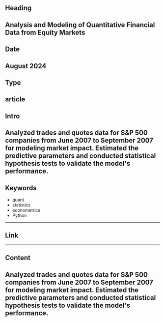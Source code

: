 ## Heading
Analysis and Modeling of Quantitative Financial Data from Equity Markets
---

## Date
August 2024
---

## Type
article
---

## Intro
Analyzed trades and quotes data for S&P 500 companies from June 2007 to September 2007 for modeling market impact. Estimated the predictive parameters and conducted statistical hypothesis tests to validate the model's performance.
---

## Keywords
- quant
- statistics
- econometrics
- Python
---

## Link
---

## Content
Analyzed trades and quotes data for S&P 500 companies from June 2007 to September 2007 for modeling market impact. Estimated the predictive parameters and conducted statistical hypothesis tests to validate the model's performance.
---
